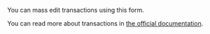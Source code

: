 You can mass edit transactions using this form.

You can read more about transactions in [the official documentation](https://docs.firefly-iii.org/concepts/transactions).
